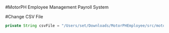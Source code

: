 #MotorPH Employee Management Payroll System

#Change CSV File
```java
private String csvFile = "/Users/set/Downloads/MotorPHEmployee/src/motorphemployee/data.csv"; //change depends on the file location of csv
```
